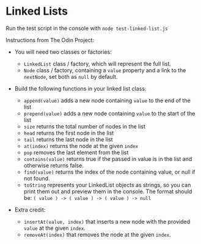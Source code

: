# Linked Lists

Run the test script in the console with `node test-linked-list.js`

Instructions from The Odin Project:
* You will need two classes or factories:
  * `LinkedList` class / factory, which will represent the full list.
  * `Node` class / factory, containing a `value` property and a link to the `nextNode`, set both as `null` by default.

* Build the following functions in your linked list class:
  * `append(value)` adds a new node containing `value` to the end of the list
  * `prepend(value)` adds a new node containing `value` to the start of the list
  * `size` returns the total number of nodes in the list
  * `head` returns the first node in the list
  * `tail` returns the last node in the list
  * `at(index)` returns the node at the given `index`
  * `pop` removes the last element from the list
  * `contains(value)` returns true if the passed in value is in the list and otherwise returns false.
  * `find(value)` returns the index of the node containing value, or null if not found.
  * `toString` represents your LinkedList objects as strings, so you can print them out and preview them in the console. The format should be: `( value ) -> ( value ) -> ( value ) -> null`

* Extra credit:
  * `insertAt(value, index)` that inserts a new node with the provided `value` at the given `index`.
  * `removeAt(index)` that removes the node at the given `index`.
